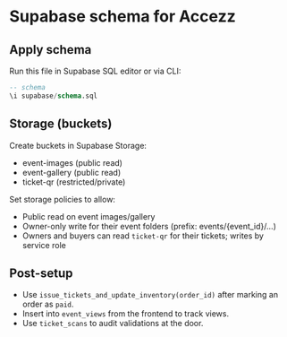 # Supabase schema for Accezz

## Apply schema

Run this file in Supabase SQL editor or via CLI:

```sql
-- schema
\i supabase/schema.sql
```

## Storage (buckets)

Create buckets in Supabase Storage:
- event-images (public read)
- event-gallery (public read)
- ticket-qr (restricted/private)

Set storage policies to allow:
- Public read on event images/gallery
- Owner-only write for their event folders (prefix: events/{event_id}/...)
- Owners and buyers can read `ticket-qr` for their tickets; writes by service role

## Post-setup

- Use `issue_tickets_and_update_inventory(order_id)` after marking an order as `paid`.
- Insert into `event_views` from the frontend to track views.
- Use `ticket_scans` to audit validations at the door.

